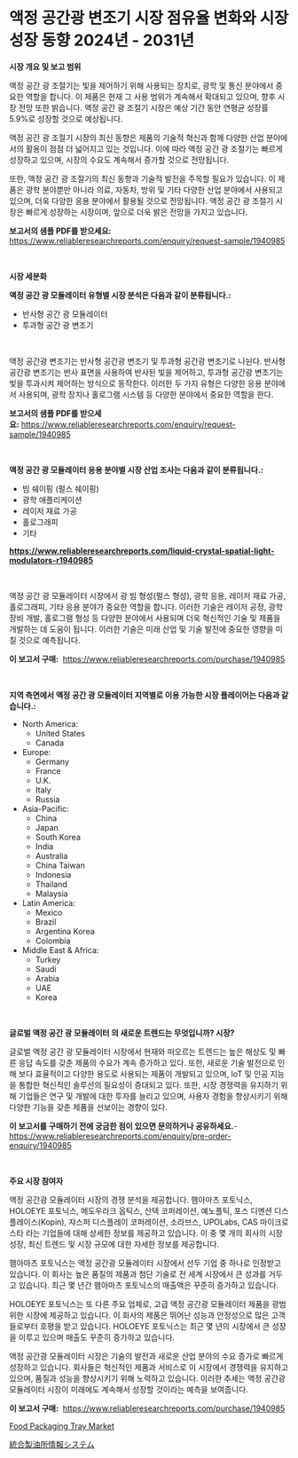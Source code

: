 <p><h1>액정 공간광 변조기 시장 점유율 변화와 시장 성장 동향 2024년 - 2031년</h1></p><p><strong>시장 개요 및 보고 범위</strong></p>
<p><p>액정 공간 광 조절기는 빛을 제어하기 위해 사용되는 장치로, 광학 및 통신 분야에서 중요한 역할을 합니다. 이 제품은 현재 그 사용 범위가 계속해서 확대되고 있으며, 향후 시장 전망 또한 밝습니다. 액정 공간 광 조절기 시장은 예상 기간 동안 연평균 성장률 5.9%로 성장할 것으로 예상됩니다. </p><p>액정 공간 광 조절기 시장의 최신 동향은 제품의 기술적 혁신과 함께 다양한 산업 분야에서의 활용이 점점 더 넓어지고 있는 것입니다. 이에 따라 액정 공간 광 조절기는 빠르게 성장하고 있으며, 시장의 수요도 계속해서 증가할 것으로 전망됩니다.</p><p>또한, 액정 공간 광 조절기의 최신 동향과 기술적 발전을 주목할 필요가 있습니다. 이 제품은 광학 분야뿐만 아니라 의료, 자동차, 방위 및 기타 다양한 산업 분야에서 사용되고 있으며, 더욱 다양한 응용 분야에서 활용될 것으로 전망됩니다. 액정 공간 광 조절기 시장은 빠르게 성장하는 시장이며, 앞으로 더욱 밝은 전망을 가지고 있습니다.</p></p>
<p><strong>보고서의 샘플 PDF를 받으세요:</strong> <a href="https://www.reliableresearchreports.com/enquiry/request-sample/1940985">https://www.reliableresearchreports.com/enquiry/request-sample/1940985</a></p>
<p>&nbsp;</p>
<p><strong>시장 세분화</strong></p>
<p><strong>액정 공간 광 모듈레이터 유형별 시장 분석은 다음과 같이 분류됩니다.:</strong></p>
<p><ul><li>반사형 공간 광 모듈레이터</li><li>투과형 공간 광 변조기</li></ul></p>
<p>&nbsp;</p>
<p><p>액정 공간광 변조기는 반사형 공간광 변조기 및 투과형 공간광 변조기로 나뉜다. 반사형 공간광 변조기는 반사 표면을 사용하여 반사된 빛을 제어하고, 투과형 공간광 변조기는 빛을 투과시켜 제어하는 방식으로 동작한다. 이러한 두 가지 유형은 다양한 응용 분야에서 사용되며, 광학 장치나 홀로그램 시스템 등 다양한 분야에서 중요한 역할을 한다.</p></p>
<p><strong>보고서의 샘플 PDF를 받으세요:</strong>&nbsp;<a href="https://www.reliableresearchreports.com/enquiry/request-sample/1940985">https://www.reliableresearchreports.com/enquiry/request-sample/1940985</a></p>
<p>&nbsp;</p>
<p><strong> 액정 공간 광 모듈레이터 응용 분야별 시장 산업 조사는 다음과 같이 분류됩니다.:</strong></p>
<p><ul><li>빔 쉐이핑 (펄스 쉐이핑)</li><li>광학 애플리케이션</li><li>레이저 재료 가공</li><li>홀로그래피</li><li>기타</li></ul></p>
<p><strong><a href="https://www.reliableresearchreports.com/liquid-crystal-spatial-light-modulators-r1940985">https://www.reliableresearchreports.com/liquid-crystal-spatial-light-modulators-r1940985</a></strong></p>
<p>&nbsp;</p>
<p><p>액정 공간 광 모듈레이터 시장에서 광 빔 형성(펄스 형성), 광학 응용, 레이저 재료 가공, 홀로그래피, 기타 응용 분야가 중요한 역할을 합니다. 이러한 기술은 레이저 공정, 광학 장비 개발, 홀로그램 형성 등 다양한 분야에서 사용되며 더욱 혁신적인 기술 및 제품을 개발하는 데 도움이 됩니다. 이러한 기술은 미래 산업 및 기술 발전에 중요한 영향을 미칠 것으로 예측됩니다.</p></p>
<p><strong>이 보고서 구매:</strong>&nbsp; <a href="https://www.reliableresearchreports.com/purchase/1940985">https://www.reliableresearchreports.com/purchase/1940985</a></p>
<p>&nbsp;</p>
<p><strong>지역 측면에서 액정 공간 광 모듈레이터 지역별로 이용 가능한 시장 플레이어는 다음과 같습니다.:</strong></p>
<p><ul>
    <li>
        North America:
        <ul>
            <li>United States</li>
            <li>Canada</li>
        </ul>
    </li>
    <li>
        Europe:
        <ul>
            <li>Germany</li>
            <li>France</li>
            <li>U.K.</li>
            <li>Italy</li>
            <li>Russia</li>
        </ul>
    </li>
    <li>
        Asia-Pacific:
        <ul>
            <li>China</li>
            <li>Japan</li>
            <li>South Korea</li>
            <li>India</li>
            <li>Australia</li>
            <li>China Taiwan</li>
            <li>Indonesia</li>
            <li>Thailand</li>
            <li>Malaysia</li>
        </ul>
    </li>
    <li>
        Latin America:
        <ul>
            <li>Mexico</li>
            <li>Brazil</li>
            <li>Argentina Korea</li>
            <li>Colombia</li>
        </ul>
    </li>
    <li>
        Middle East & Africa:
        <ul>
            <li>Turkey</li>
            <li>Saudi</li>
            <li>Arabia</li>
            <li>UAE</li>
            <li>Korea</li>
        </ul>
    </li>
    </ul></p>
<p>&nbsp;</p>
<p><strong>글로벌 액정 공간 광 모듈레이터 의 새로운 트렌드는 무엇입니까? 시장?</strong></p>
<p><p>글로벌 액정 공간 광 모듈레이터 시장에서 현재와 떠오르는 트렌드는 높은 해상도 및 빠른 응답 속도를 갖춘 제품의 수요가 계속 증가하고 있다. 또한, 새로운 기술 발전으로 인해 보다 효율적이고 다양한 용도로 사용되는 제품이 개발되고 있으며, IoT 및 인공 지능을 통합한 혁신적인 솔루션의 필요성이 증대되고 있다. 또한, 시장 경쟁력을 유지하기 위해 기업들은 연구 및 개발에 대한 투자를 늘리고 있으며, 사용자 경험을 향상시키기 위해 다양한 기능을 갖춘 제품을 선보이는 경향이 있다.</p></p>
<p><strong>이 보고서를 구매하기 전에 궁금한 점이 있으면 문의하거나 공유하세요.</strong>- <a href="https://www.reliableresearchreports.com/enquiry/pre-order-enquiry/1940985">https://www.reliableresearchreports.com/enquiry/pre-order-enquiry/1940985</a></p>
<p>&nbsp;</p>
<p><strong>주요 시장 참여자</strong></p>
<p><p>액정 공간광 모듈레이터 시장의 경쟁 분석을 제공합니다. 햄아마츠 포토닉스, HOLOEYE 포토닉스, 메도우라크 옵틱스, 산텍 코퍼레이션, 예노플틱, 포스 디멘션 디스플레이스(Kopin), 쟈스퍼 디스플레이 코퍼레이션, 소라브스, UPOLabs, CAS 마이크로스타 라는 기업들에 대해 상세한 정보를 제공하고 있습니다. 이 중 몇 개의 회사의 시장 성장, 최신 트렌드 및 시장 규모에 대한 자세한 정보를 제공합니다.</p><p>햄아마츠 포토닉스는 액정 공간광 모듈레이터 시장에서 선두 기업 중 하나로 인정받고 있습니다. 이 회사는 높은 품질의 제품과 첨단 기술로 전 세계 시장에서 큰 성과를 거두고 있습니다. 최근 몇 년간 햄아마츠 포토닉스의 매출액은 꾸준히 증가하고 있습니다.</p><p>HOLOEYE 포토닉스는 또 다른 주요 업체로, 고급 액정 공간광 모듈레이터 제품을 광범위한 시장에 제공하고 있습니다. 이 회사의 제품은 뛰어난 성능과 안정성으로 많은 고객들로부터 호평을 받고 있습니다. HOLOEYE 포토닉스는 최근 몇 년의 시장에서 큰 성장을 이루고 있으며 매출도 꾸준히 증가하고 있습니다.</p><p>액정 공간광 모듈레이터 시장은 기술의 발전과 새로운 산업 분야의 수요 증가로 빠르게 성장하고 있습니다. 회사들은 혁신적인 제품과 서비스로 이 시장에서 경쟁력을 유지하고 있으며, 품질과 성능을 향상시키기 위해 노력하고 있습니다. 이러한 추세는 액정 공간광 모듈레이터 시장이 미래에도 계속해서 성장할 것이라는 예측을 보여줍니다.</p></p>
<p><strong>이 보고서 구매:</strong>&nbsp;&nbsp;<a href="https://www.reliableresearchreports.com/purchase/1940985">https://www.reliableresearchreports.com/purchase/1940985</a></p>
<p><p><a href="https://meowing-canidae-761.notion.site/Food-Packaging-Tray-Market-Challenges-Opportunities-and-Growth-Drivers-and-Major-Market-Players-f-6e6c3afc953d4d2ba8db8c673db7b5aa">Food Packaging Tray Market</a></p><p><a href="https://medium.com/@karinaokon69/%E7%B5%B1%E5%90%88%E3%83%AA%E3%83%95%E3%82%A1%E3%82%A4%E3%83%8A%E3%83%AA%E3%83%BC%E3%82%A4%E3%83%B3%E3%83%95%E3%82%A9%E3%83%A1%E3%83%BC%E3%82%B7%E3%83%A7%E3%83%B3%E3%82%B7%E3%82%B9%E3%83%86%E3%83%A0%E5%B8%82%E5%A0%B4%E3%81%AE%E3%82%A4%E3%83%B3%E3%82%B5%E3%82%A4%E3%83%88-%E5%B8%82%E5%A0%B4%E3%81%AE%E5%8B%95%E5%90%91-%E6%88%90%E9%95%B7-2024%E5%B9%B4%E3%81%8B%E3%82%892031%E5%B9%B4%E3%81%BE%E3%81%A7%E3%81%AE%E4%BA%88%E6%B8%AC-4c7ae48e46f8">統合製油所情報システム</a></p></p>